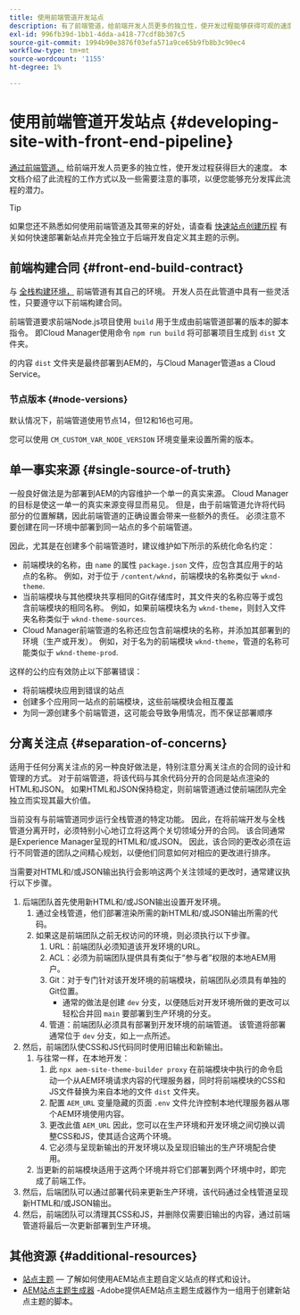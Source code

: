```yaml
---
title: 使用前端管道开发站点
description: 有了前端管道，给前端开发人员更多的独立性，使开发过程能够获得可观的速度。 本文档描述了应给予的前端构建过程的一些特定注意事项。
exl-id: 996fb39d-1bb1-4dda-a418-77cdf8b307c5
source-git-commit: 1994b90e3876f03efa571a9ce65b9fb8b3c90ec4
workflow-type: tm+mt
source-wordcount: '1155'
ht-degree: 1%

---
```



# 使用前端管道开发站点 {#developing-site-with-front-end-pipeline}

[通过前端管道，](/help/implementing/cloud-manager/configuring-pipelines/introduction-ci-cd-pipelines.md#front-end) 给前端开发人员更多的独立性，使开发过程获得巨大的速度。 本文档介绍了此流程的工作方式以及一些需要注意的事项，以便您能够充分发挥此流程的潜力。

>[!TIP]
>
>如果您还不熟悉如何使用前端管道及其带来的好处，请查看 [快速站点创建历程](/help/journey-sites/quick-site/overview.md) 有关如何快速部署新站点并完全独立于后端开发自定义其主题的示例。

## 前端构建合同 {#front-end-build-contract}

与 [全栈构建环境，](/help/implementing/cloud-manager/getting-access-to-aem-in-cloud/build-environment-details.md) 前端管道有其自己的环境。 开发人员在此管道中具有一些灵活性，只要遵守以下前端构建合同。

前端管道要求前端Node.js项目使用 `build` 用于生成由前端管道部署的版本的脚本指令。 即Cloud Manager使用命令 `npm run build` 将可部署项目生成到 `dist` 文件夹。

的内容 `dist` 文件夹是最终部署到AEM的，与Cloud Manager管道as a Cloud Service。

### 节点版本 {#node-versions}

默认情况下，前端管道使用节点14，但12和16也可用。

您可以使用 `CM_CUSTOM_VAR_NODE_VERSION` 环境变量来设置所需的版本。

## 单一事实来源 {#single-source-of-truth}

一般良好做法是为部署到AEM的内容维护一个单一的真实来源。 Cloud Manager的目标是使这一单一的真实来源变得显而易见。 但是，由于前端管道允许将代码部分的位置解耦，因此前端管道的正确设置会带来一些额外的责任。 必须注意不要创建在同一环境中部署到同一站点的多个前端管道。

因此，尤其是在创建多个前端管道时，建议维护如下所示的系统化命名约定：

* 前端模块的名称，由 `name` 的属性 `package.json` 文件，应包含其应用于的站点的名称。 例如，对于位于 `/content/wknd`，前端模块的名称类似于 `wknd-theme`.
* 当前端模块与其他模块共享相同的Git存储库时，其文件夹的名称应等于或包含前端模块的相同名称。 例如，如果前端模块名为 `wknd-theme`，则封入文件夹名称类似于 `wknd-theme-sources`.
* Cloud Manager前端管道的名称还应包含前端模块的名称，并添加其部署到的环境（生产或开发）。 例如，对于名为的前端模块 `wknd-theme`，管道的名称可能类似于 `wknd-theme-prod`.

这样的公约应有效防止以下部署错误：

* 将前端模块应用到错误的站点
* 创建多个应用同一站点的前端模块，这些前端模块会相互覆盖
* 为同一源创建多个前端管道，这可能会导致争用情况，而不保证部署顺序

## 分离关注点 {#separation-of-concerns}

适用于任何分离关注点的另一种良好做法是，特别注意分离关注点的合同的设计和管理的方式。 对于前端管道，将该代码与其余代码分开的合同是站点渲染的HTML和JSON。 如果HTML和JSON保持稳定，则前端管道通过使前端团队完全独立而实现其最大价值。

当前没有与前端管道同步运行全栈管道的特定功能。 因此，在将前端开发与全栈管道分离开时，必须特别小心地订立将这两个关切领域分开的合同。 该合同通常是Experience Manager呈现的HTML和/或JSON。 因此，该合同的更改必须在运行不同管道的团队之间精心规划，以便他们同意如何对相应的更改进行排序。

当需要对HTML和/或JSON输出执行会影响这两个关注领域的更改时，通常建议执行以下步骤。

1. 后端团队首先使用新HTML和/或JSON输出设置开发环境。
   1. 通过全栈管道，他们部署渲染所需的新HTML和/或JSON输出所需的代码。
   1. 如果这是前端团队之前无权访问的环境，则必须执行以下步骤。
      1. URL：前端团队必须知道该开发环境的URL。
      1. ACL：必须为前端团队提供具有类似于“参与者”权限的本地AEM用户。
      1. Git：对于专门针对该开发环境的前端模块，前端团队必须具有单独的Git位置。
         * 通常的做法是创建 `dev` 分支，以便随后对开发环境所做的更改可以轻松合并回 `main` 要部署到生产环境的分支。
      1. 管道：前端团队必须具有部署到开发环境的前端管道。 该管道将部署通常位于 `dev` 分支，如上一点所述。
1. 然后，前端团队使CSS和JS代码同时使用旧输出和新输出。
   1. 与往常一样，在本地开发：
      1. 此 `npx aem-site-theme-builder proxy` 在前端模块中执行的命令启动一个从AEM环境请求内容的代理服务器，同时将前端模块的CSS和JS文件替换为来自本地的文件 `dist` 文件夹。
      1. 配置 `AEM_URL` 变量隐藏的页面 `.env` 文件允许控制本地代理服务器从哪个AEM环境使用内容。
      1. 更改此值 `AEM_URL` 因此，您可以在生产环境和开发环境之间切换以调整CSS和JS，使其适合这两个环境。
      1. 它必须与呈现新输出的开发环境以及呈现旧输出的生产环境配合使用。
   1. 当更新的前端模块适用于这两个环境并将它们部署到两个环境中时，即完成了前端工作。
1. 然后，后端团队可以通过部署代码来更新生产环境，该代码通过全栈管道呈现新HTML和/或JSON输出。
1. 然后，前端团队可以清理其CSS和JS，并删除仅需要旧输出的内容，通过前端管道将最后一次更新部署到生产环境。

## 其他资源 {#additional-resources}

* [站点主题](/help/sites-cloud/administering/site-creation/site-themes.md)  — 了解如何使用AEM站点主题自定义站点的样式和设计。
* [AEM站点主题生成器](https://github.com/adobe/aem-site-theme-builder) -Adobe提供AEM站点主题生成器作为一组用于创建新站点主题的脚本。
